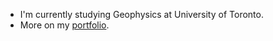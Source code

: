 - I'm currently studying Geophysics at University of Toronto.
- More on my [portfolio](https://alanjyu.com).
